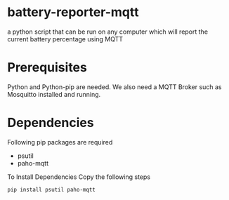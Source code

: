 # battery-reporter-mqtt
a python script that can be run on any computer which will report the current battery percentage using MQTT

# Prerequisites
Python and Python-pip are needed. We also need a MQTT Broker such as Mosquitto installed and running.

# Dependencies 
Following pip packages are required 
+ psutil
+ paho-mqtt

To Install Dependencies Copy the following steps
```
pip install psutil paho-mqtt
```
